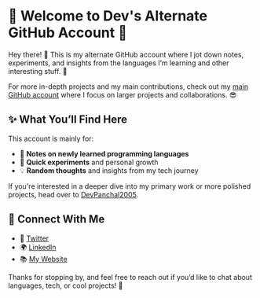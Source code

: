 # 🌟 Welcome to Dev's Alternate GitHub Account 🌟

Hey there! 👋 This is my alternate GitHub account where I jot down notes, experiments, and insights from the languages I’m learning and other interesting stuff. 🚀

For more in-depth projects and my main contributions, check out my [main GitHub account](https://github.com/DevPanchal2005) where I focus on larger projects and collaborations. 😎

## ✨ What You’ll Find Here

This account is mainly for:

- 📝 **Notes on newly learned programming languages**
- 🌱 **Quick experiments** and personal growth
- 💡 **Random thoughts** and insights from my tech journey

If you're interested in a deeper dive into my primary work or more polished projects, head over to [DevPanchal2005](https://github.com/DevPanchal2005).

## 🚀 Connect With Me

- 💬 [Twitter](https://twitter.com/your-twitter)  
- 🌍 [LinkedIn](https://www.linkedin.com/in/your-linkedin)  
- 📚 [My Website](https://www.yourwebsite.com)

Thanks for stopping by, and feel free to reach out if you’d like to chat about languages, tech, or cool projects! 🤩
